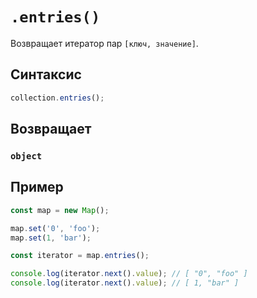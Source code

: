# `.entries()`

Возвращает итератор пар `[ключ, значение]`.

## Синтаксис

```js
collection.entries();
```

## Возвращает

### `object`

## Пример

```js
const map = new Map();

map.set('0', 'foo');
map.set(1, 'bar');

const iterator = map.entries();

console.log(iterator.next().value); // [ "0", "foo" ]
console.log(iterator.next().value); // [ 1, "bar" ]
```
